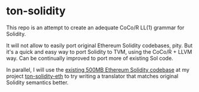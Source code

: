 # ton-solidity
This repo is an attempt to create an adequate CoCo/R LL(1) grammar for Solidity.

It will not allow to easily port original Ethereum Solidity codebases, pity. But it's a quick and easy way to port Solidity to TVM, using the CoCo/R + LLVM way. Can be continually improved to port more of existing Sol code.

In parallel, I will use the [existing 500MB Ethereum Solidity codebase](https://github.com/ton-solidity/ethereum-solidity/releases/tag/v0.8.28) at my project [ton-solidity-eth](https://github.com/ton-solidity/ton-solidity-eth) to try writing a translator that matches original Solidity semantics better.
